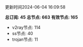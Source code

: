 更新时间2024-06-04 16:09:58

**总订阅: 45**
**总节点: 663**
**有效节点: 165**
- v2ray节点: 114
- ss节点: 40
- trojan节点: 11

